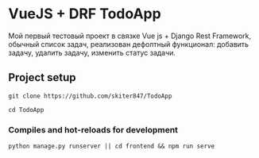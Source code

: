 # VueJS + DRF TodoApp

Мой первый тестовый проект в связке Vue js + Django Rest Framework, обычный список задач, реализован дефолтный функционал: добавить задачу, удалить задачу, изменить статус задачи. 

## Project setup
```
git clone https://github.com/skiter847/TodoApp

cd TodoApp
```

### Compiles and hot-reloads for development
```
python manage.py runserver || cd frontend && npm run serve  

```



